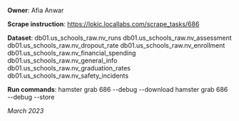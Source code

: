 **Owner**: Afia Anwar

**Scrape instruction**: https://lokic.locallabs.com/scrape_tasks/686

**Dataset**: db01.us_schools_raw.nv_runs
             db01.us_schools_raw.nv_assessment
             db01.us_schools_raw.nv_dropout_rate
             db01.us_schools_raw.nv_enrollment
             db01.us_schools_raw.nv_financial_spending
             db01.us_schools_raw.nv_general_info
             db01.us_schools_raw.nv_graduation_rates
             db01.us_schools_raw.nv_safety_incidents

**Run commands**: hamster grab 686 --debug --download
                  hamster grab 686 --debug --store

_March 2023_
